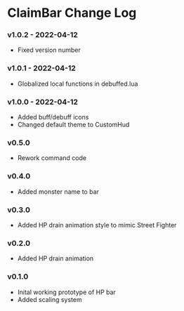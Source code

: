 # ClaimBar Change Log

### v1.0.2 - 2022-04-12

- Fixed version number
### v1.0.1 - 2022-04-12

- Globalized local functions in debuffed.lua

### v1.0.0 - 2022-04-12

- Added buff/debuff icons
- Changed default theme to CustomHud

### v0.5.0

- Rework command code

### v0.4.0

- Added monster name to bar

### v0.3.0

- Added HP drain animation style to mimic Street Fighter

### v0.2.0

- Added HP drain animation

### v0.1.0

- Inital working prototype of HP bar
- Added scaling system